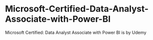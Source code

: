 # Microsoft-Certified-Data-Analyst-Associate-with-Power-BI
Microsoft Certified: Data Analyst Associate with Power BI is by Udemy
